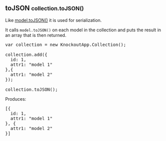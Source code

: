 <h2 class="page-header">toJSON <small>collection.toJSON()</small></h2>

Like <a href="#toJSONmodel.toJSON()">model.toJSON()</a> it is used for serialization.

It calls `model.toJSON()` on each model in the collection and puts the result in an array that is then returned.


<pre class="prettyprint">
var collection = new KnockoutApp.Collection();

collection.add({
  id: 1,
  attr1: "model 1"
},{
  attr1: "model 2"
});

collection.toJSON();
</pre>

Produces:

<pre class="prettyprint">
[{
  id: 1,
  attr1: "model 1"
}, {
  attr1: "model 2"
}]
</pre>
